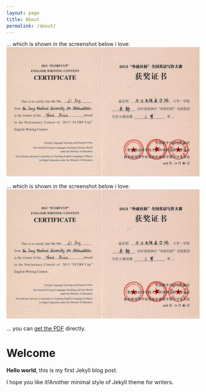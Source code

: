 ```yaml
---
layout: page
title: About
permalink: /about/
---
```


... which is shown in the screenshot below i love:
![My helpful screenshot](/assets/css/x3.jpg)

... which is shown in the screenshot below i love:
![My helpful screenshot](/assets/css/x3.jpg)

... you can [get the PDF](/assets/css/戴永发简历.pdf) directly.
# Welcome

**Hello world**, this is my first Jekyll blog post.

I hope you like it!Another minimal style of Jekyll theme for writers.
